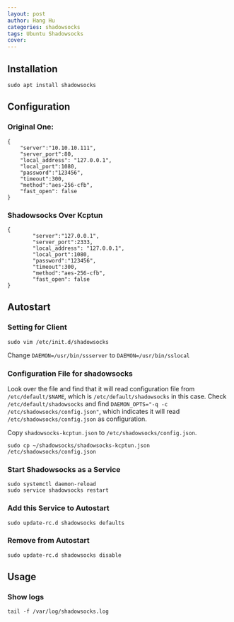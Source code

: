 ```yaml
---
layout: post
author: Hang Hu
categories: shadowsocks
tags: Ubuntu Shadowsocks 
cover: 
---
```


## Installation

```
sudo apt install shadowsocks
```


## Configuration


### Original One:


```
{
    "server":"10.10.10.111",
    "server_port":80,
    "local_address": "127.0.0.1",
    "local_port":1080,
    "password":"123456",
    "timeout":300,
    "method":"aes-256-cfb",
    "fast_open": false
}
```

### Shadowsocks Over Kcptun


```
{
	    "server":"127.0.0.1",
		"server_port":2333,
	    "local_address": "127.0.0.1",
	    "local_port":1080,
	    "password":"123456",
	    "timeout":300,
		"method":"aes-256-cfb",
		"fast_open": false
}
```


## Autostart


### Setting for Client


```
sudo vim /etc/init.d/shadowsocks
```

Change `DAEMON=/usr/bin/ssserver` to `DAEMON=/usr/bin/sslocal`


### Configuration File for shadowsocks


Look over the file and find that it will read configuration file from `/etc/default/$NAME`, which is `/etc/default/shadowsocks` in this case. Check `/etc/default/shadowsocks` and find `DAEMON_OPTS="-q -c /etc/shadowsocks/config.json"`, which indicates it will read `/etc/shadowsocks/config.json` as configuration.


Copy `shadowsocks-kcptun.json` to `/etc/shadowsocks/config.json`.

```
sudo cp ~/shadowsocks/shadowsocks-kcptun.json /etc/shadowsocks/config.json 
```

### Start Shadowsocks as a Service


```
sudo systemctl daemon-reload
sudo service shadowsocks restart
```


### Add this Service to Autostart


```
sudo update-rc.d shadowsocks defaults
```

### Remove from Autostart

```
sudo update-rc.d shadowsocks disable
```

## Usage


### Show logs


```
tail -f /var/log/shadowsocks.log
```







